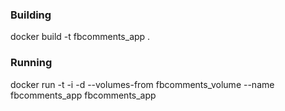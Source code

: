 ### Building

docker build -t fbcomments_app .

### Running

docker run -t -i -d --volumes-from fbcomments_volume --name fbcomments_app fbcomments_app
